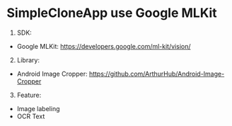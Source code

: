 # SimpleCloneApp use Google MLKit
1. SDK:
+ Google MLKit: https://developers.google.com/ml-kit/vision/
2. Library:
+ Android Image Cropper: https://github.com/ArthurHub/Android-Image-Cropper
3. Feature:
+ Image labeling
+ OCR Text
